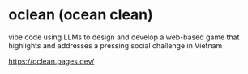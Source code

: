 # oclean (ocean clean)
vibe code using LLMs to design and develop a web-based game that highlights and addresses a pressing social challenge in Vietnam

https://oclean.pages.dev/